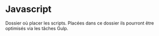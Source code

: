 
# Javascript

Dossier où placer les scripts. Placées dans ce dossier ils pourront être optimisés via les tâches Gulp.
